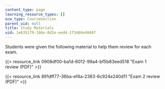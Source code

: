 ```yaml
---
content_type: page
learning_resource_types: []
ocw_type: CourseSection
parent_uid: null
title: Study Materials
uid: 1e635179-166e-8d2e-eedd-1f3466e4848f
---
```


Students were given the following material to help them review for each exam.

{{< resource_link 0908df00-ba1d-6012-99a4-bf5b83eed518 "Exam 1 review (PDF)" >}}

{{< resource_link 891dff77-36ba-ef4a-2383-6c924e240d11 "Exam 2 review (PDF)" >}}